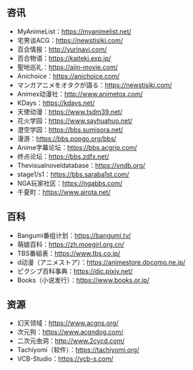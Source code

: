 ## 咨讯
- MyAnimeList：<https://myanimelist.net/>
- 宅男谈ACG：<https://newstisiki.com/>
- 百合情报：<http://yurinavi.com/>
- 百合物语：<https://kaiteki.exp.jp/>
- 聖地巡礼：<https://ajin-movie.com/>
- Anichoice：<https://anichoice.com/>
- マンガアニメをオタクが語る：<https://newstisiki.com/>
- Animex动漫社：<http://www.animetox.com/>
- KDays：<https://kdays.net/>
- 天使动漫：<https://www.tsdm39.net/>
- 花火学园：<https://www.sayhuahuo.net/>
- 澄空学园：<https://bbs.sumisora.net/>
- 漫游：<https://bbs.popgo.org/bbs/>
- Anime字幕论坛：<https://bbs.acgrip.com/>
- 终点论坛：<https://bbs.zdfx.net/>
- Thevisualnoveldatabase：<https://vndb.org/>
- stage1/s1：<https://bbs.saraba1st.com/>
- NGA玩家社区：<https://ngabbs.com/>
- 千夏町：<https://www.airota.net/>
## 百科
- Bangumi番组计划：<https://bangumi.tv/>
- 萌娘百科：<https://zh.moegirl.org.cn/>
- TBS番組表：<https://www.tbs.co.jp/>
- d动漫（アニメストア）：<https://animestore.docomo.ne.jp/>
- ピクシブ百科事典：<https://dic.pixiv.net/>
- Books（小说发行）：<https://www.books.or.jp/>
## 资源
- 幻天领域：<https://www.acgns.org/>
- 次元狗：<https://www.acgndog.com/>
- 二次元虫洞：<http://www.2cycd.com/>
- Tachiyomi（软件）：<https://tachiyomi.org/>
- VCB-Studio：<https://vcb-s.com/>
